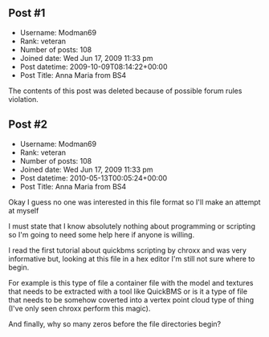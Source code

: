 ## Post #1
- Username: Modman69
- Rank: veteran
- Number of posts: 108
- Joined date: Wed Jun 17, 2009 11:33 pm
- Post datetime: 2009-10-09T08:14:22+00:00
- Post Title: Anna Maria from BS4

The contents of this post was deleted because of possible forum rules violation.
## Post #2
- Username: Modman69
- Rank: veteran
- Number of posts: 108
- Joined date: Wed Jun 17, 2009 11:33 pm
- Post datetime: 2010-05-13T00:05:24+00:00
- Post Title: Anna Maria from BS4

Okay I guess no one was interested in this file format so I'll make an attempt at myself   

I must state that I know absolutely nothing about programming or scripting so I'm going to need some help here if anyone is willing.

I read the first tutorial about quickbms scripting by chroxx and was very informative but, looking at this file in a hex editor I'm still not sure where to begin.

For example is this type of file a container file with the model and textures that needs to be extracted with a tool like QuickBMS or is it a type of file that needs to be somehow coverted into a vertex point cloud type of thing   (I've only seen chroxx perform this magic).

And finally, why so many zeros before the file directories begin?

